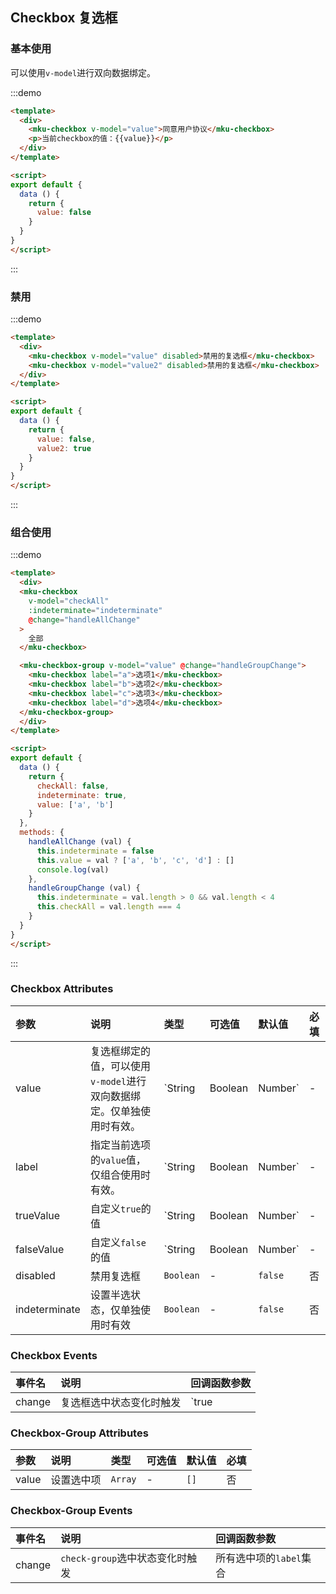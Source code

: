 ## Checkbox 复选框

### 基本使用
可以使用`v-model`进行双向数据绑定。

:::demo
```html
<template>
  <div>
    <mku-checkbox v-model="value">同意用户协议</mku-checkbox>
    <p>当前checkbox的值：{{value}}</p>
  </div>
</template>

<script>
export default {
  data () {
    return {
      value: false
    }
  }
}
</script>
```
:::


### 禁用

:::demo
```html
<template>
  <div>
    <mku-checkbox v-model="value" disabled>禁用的复选框</mku-checkbox>
    <mku-checkbox v-model="value2" disabled>禁用的复选框</mku-checkbox>
  </div>
</template>

<script>
export default {
  data () {
    return {
      value: false,
      value2: true
    }
  }
}
</script>
```
:::

### 组合使用

:::demo
```html
<template>
  <div>
  <mku-checkbox
    v-model="checkAll"
    :indeterminate="indeterminate"
    @change="handleAllChange"
  >
    全部
  </mku-checkbox>

  <mku-checkbox-group v-model="value" @change="handleGroupChange">
    <mku-checkbox label="a">选项1</mku-checkbox>
    <mku-checkbox label="b">选项2</mku-checkbox>
    <mku-checkbox label="c">选项3</mku-checkbox>
    <mku-checkbox label="d">选项4</mku-checkbox>
  </mku-checkbox-group>
  </div>
</template>

<script>
export default {
  data () {
    return {
      checkAll: false,
      indeterminate: true,
      value: ['a', 'b']
    }
  },
  methods: {
    handleAllChange (val) {
      this.indeterminate = false
      this.value = val ? ['a', 'b', 'c', 'd'] : []
      console.log(val)
    },
    handleGroupChange (val) {
      this.indeterminate = val.length > 0 && val.length < 4
      this.checkAll = val.length === 4
    }
  }
}
</script>
```
:::


### Checkbox Attributes

| 参数          | 说明                                                                  | 类型                    | 可选值 | 默认值  | 必填 |
| :------------ | :-------------------------------------------------------------------- | :---------------------- | :----- | :------ | :--- |
| value         | 复选框绑定的值，可以使用`v-model`进行双向数据绑定。仅单独使用时有效。 | `String|Boolean|Number` | -      | false   | 否   |
| label         | 指定当前选项的`value`值，仅组合使用时有效。                           | `String|Boolean|Number` | -      | false   | 否   |
| trueValue     | 自定义`true`的值                                                      | `String|Boolean|Number` | -      | true    | 否   |
| falseValue    | 自定义`false`的值                                                     | `String|Boolean|Number` | -      | false   | 否   |
| disabled      | 禁用复选框                                                            | `Boolean`               | -      | `false` | 否   |
| indeterminate | 设置半选状态，仅单独使用时有效                                        | `Boolean`               | -      | `false` | 否   |

### Checkbox Events

 | 事件名 | 说明                     | 回调函数参数 |
 | :----- | :----------------------- | :----------- |
 | change | 复选框选中状态变化时触发 | `true|false` |

 ### Checkbox-Group Attributes

| 参数  | 说明       | 类型    | 可选值 | 默认值 | 必填 |
| :---- | :--------- | :------ | :----- | :----- | :--- |
| value | 设置选中项 | `Array` | -      | `[]`   | 否   |

### Checkbox-Group Events

 | 事件名 | 说明                            | 回调函数参数            |
 | :----- | :------------------------------ | :---------------------- |
 | change | `check-group`选中状态变化时触发 | 所有选中项的`label`集合 |